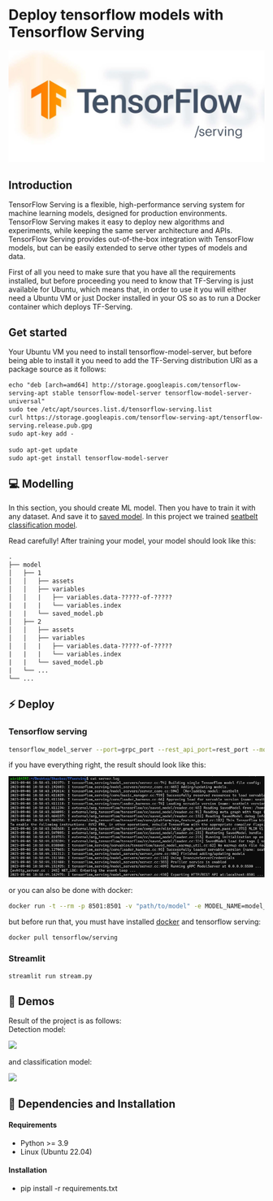 # Deploy tensorflow models with Tensorflow Serving

<img src="images/theme.png">

## Introduction

TensorFlow Serving is a flexible, high-performance serving system for machine learning models, designed for production environments. TensorFlow Serving makes it easy to deploy new algorithms and experiments, while keeping the same server architecture and APIs. TensorFlow Serving provides out-of-the-box integration with TensorFlow models, but can be easily extended to serve other types of models and data.

First of all you need to make sure that you have all the requirements installed, but before proceeding you need to know that TF-Serving is just available for Ubuntu, which means that, in order to use it you will either need a Ubuntu VM or just Docker installed in your OS so as to run a Docker container which deploys TF-Serving.

## Get started

Your Ubuntu VM you need to install tensorflow-model-server, but before being able to install it you need to add the TF-Serving distribution URI as a package source as it follows:

```console
echo "deb [arch=amd64] http://storage.googleapis.com/tensorflow-serving-apt stable tensorflow-model-server tensorflow-model-server-universal"
sudo tee /etc/apt/sources.list.d/tensorflow-serving.list
curl https://storage.googleapis.com/tensorflow-serving-apt/tensorflow-serving.release.pub.gpg
sudo apt-key add -

sudo apt-get update
sudo apt-get install tensorflow-model-server
```

## 💻 Modelling

In this section, you should create ML model. Then you have to train it with any dataset. And save it to [saved model](https://www.google.com/url?sa=t&rct=j&q=&esrc=s&source=web&cd=&cad=rja&uact=8&ved=2ahUKEwi2257Ln5WBAxVGS_EDHT8vBDAQFnoECBUQAQ&url=https%3A%2F%2Fwww.tensorflow.org%2Ftutorials%2Fkeras%2Fsave_and_load&usg=AOvVaw3laJhbbRfUVm8mrZgDlcuB&opi=89978449). In this project we trained [seatbelt classification model](https://github.com/shoxa0707/SeatBelt-Classification).

Read carefully! After training your model, your model should look like this:

    .
    ├── model
    │   ├── 1
    │   │   ├── assets
    │   │   ├── variables
    │   │   |   ├── variables.data-?????-of-?????
    |   |   |   └── variables.index
    |   |   └── saved_model.pb
    │   ├── 2
    │   │   ├── assets
    │   │   ├── variables
    │   │   |   ├── variables.data-?????-of-?????
    |   |   |   └── variables.index
    |   |   └── saved_model.pb
    |   └── ...
    └── ...

## ⚡ Deploy

### Tensorflow serving

```bash
tensorflow_model_server --port=grpc_port --rest_api_port=rest_port --model_name=model_name --model_base_path=path/to/model >server.log 2>&1
```

if you have everything right, the result should look like this:

<img src="images/result.png">

or you can also be done with docker:

```bash
docker run -t --rm -p 8501:8501 -v "path/to/model" -e MODEL_NAME=model_name tensorflow/serving
```

but before run that, you must have installed [docker](https://www.digitalocean.com/community/tutorials/how-to-install-and-use-docker-on-ubuntu-22-04) and tensorflow serving:

```bash
docker pull tensorflow/serving
```

### Streamlit

```console
streamlit run stream.py
```

## 👀 Demos

Result of the project is as follows:<br>
Detection model:

<img src="images/yolo.gif">

and classification model:

<img src="images/seatTFS.gif">

## 🔧 Dependencies and Installation

#### Requirements

- Python >= 3.9
- Linux (Ubuntu 22.04)

#### Installation

- pip install -r requirements.txt
